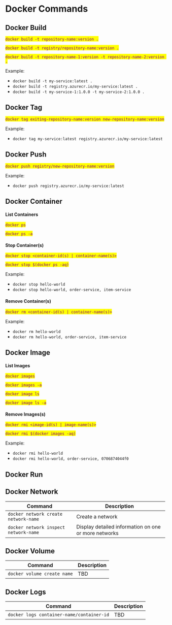 # Docker Commands

## Docker Build

<mark style="color:purple;">`docker build -t repository-name:version .`</mark>

<mark style="color:purple;">`docker build -t registry/repository-name:version .`</mark>

<mark style="color:purple;">`docker build -t repository-name-1:version -t repository-name-2:version .`</mark>

Example:

* `docker build -t my-service:latest .`
* `docker build -t registry.azurecr.io/my-service:latest .`
* `docker build -t my-service-1:1.0.0 -t my-service-2:1.0.0 .`

## Docker Tag

<mark style="color:purple;">`docker tag exiting-repository-name:version new-repository-name:version`</mark>

Example:

* `docker tag my-service:latest registry.azurecr.io/my-service:latest`

## Docker Push

<mark style="color:purple;">`docker push registry/new-repository-name:version`</mark>

Example:

* `docker push registry.azurecr.io/my-service:latest`

## Docker Container

#### List Containers

<mark style="color:purple;">`docker ps`</mark>

<mark style="color:purple;">`docker ps -a`</mark>

#### Stop Container(s)

<mark style="color:purple;">`docker stop <container-id(s) | container-name(s)>`</mark>

<mark style="color:purple;">`docker stop $(docker ps -aq)`</mark>

Example:

* `docker stop hello-world`
* `docker stop hello-world, order-service, item-service`

#### Remove Container(s)

<mark style="color:purple;">`docker rm <container-id(s) | container-name(s)>`</mark>

Example:

* `docker rm hello-world`
* `docker rm hello-world, order-service, item-service`

## Docker Image

#### List Images

<mark style="color:purple;">`docker images`</mark>

<mark style="color:purple;">`docker images -a`</mark>

<mark style="color:purple;">`docker image ls`</mark>

<mark style="color:purple;">`docker image ls -a`</mark>

#### Remove Images(s)

<mark style="color:purple;">`docker rmi <image-id(s) | image-name(s)>`</mark>

<mark style="color:purple;">`docker rmi $(docker images -aq)`</mark>

Example:

* `docker rmi hello-world`
* `docker rmi hello-world, order-service, 0706874044f0`

## Docker Run

## Docker Network

| Command                               | Description                                          |
| ------------------------------------- | ---------------------------------------------------- |
| `docker network create network-name`  | Create a network                                     |
| `docker network inspect network-name` | Display detailed information on one or more networks |

## Docker Volume

| Command                     | Description |
| --------------------------- | ----------- |
| `docker volume create name` | TBD         |

## Docker Logs

| Command                                   | Description |
| ----------------------------------------- | ----------- |
| `docker logs container-name/container-id` | TBD         |
